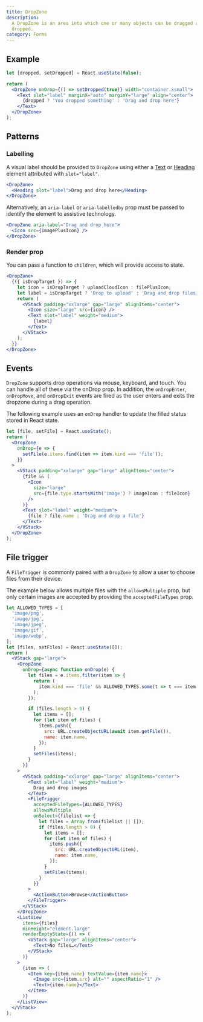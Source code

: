 ```yaml
---
title: DropZone
description:
  A DropZone is an area into which one or many objects can be dragged and
  dropped.
category: Forms
---
```


## Example

```jsx {% live=true %}
let [dropped, setDropped] = React.useState(false);

return (
  <DropZone onDrop={() => setDropped(true)} width="container.xsmall">
    <Text slot="label" marginX="auto" marginY="large" align="center">
      {dropped ? 'You dropped something' : 'Drag and drop here'}
    </Text>
  </DropZone>
);
```

## Patterns

### Labelling

A visual label should be provided to `DropZone` using either a
[Text](/package/typography/text) or [Heading](/package/typography/heading)
element attributed with `slot="label"`.

```jsx
<DropZone>
  <Heading slot="label">Drag and drop here</Heading>
</DropZone>
```

Alternatively, an `aria-label` or `aria-labelledby` prop must be passed to
identify the element to assistive technology.

```jsx
<DropZone aria-label="Drag and drop here">
  <Icon src={imagePlusIcon} />
</DropZone>
```

### Render prop

You can pass a function to `children`, which will provide access to state.

```jsx {% live=true %}
<DropZone>
  {({ isDropTarget }) => {
    let icon = isDropTarget ? uploadCloudIcon : filePlusIcon;
    let label = isDropTarget ? 'Drop to upload' : 'Drag and drop files…';
    return (
      <VStack padding="xxlarge" gap="large" alignItems="center">
        <Icon size="large" src={icon} />
        <Text slot="label" weight="medium">
          {label}
        </Text>
      </VStack>
    );
  }}
</DropZone>
```

## Events

`DropZone` supports drop operations via mouse, keyboard, and touch. You can
handle all of these via the onDrop prop. In addition, the `onDropEnter`,
`onDropMove`, and `onDropExit` events are fired as the user enters and exits the
dropzone during a drag operation.

The following example uses an `onDrop` handler to update the filled status
stored in React state.

```jsx {% live=true %}
let [file, setFile] = React.useState();
return (
  <DropZone
    onDrop={e => {
      setFile(e.items.find(item => item.kind === 'file'));
    }}
  >
    <VStack padding="xxlarge" gap="large" alignItems="center">
      {file && (
        <Icon
          size="large"
          src={file.type.startsWith('image') ? imageIcon : fileIcon}
        />
      )}
      <Text slot="label" weight="medium">
        {file ? file.name : 'Drag and drop a file'}
      </Text>
    </VStack>
  </DropZone>
);
```

## File trigger

A `FileTrigger` is commonly paired with a `DropZone` to allow a user to choose
files from their device.

The example below allows multiple files with the `allowsMultiple` prop, but only
certain images are accepted by providing the `acceptedFileTypes` prop.

```jsx {% live=true %}
let ALLOWED_TYPES = [
  'image/png',
  'image/jpg',
  'image/jpeg',
  'image/gif',
  'image/webp',
];
let [files, setFiles] = React.useState([]);
return (
  <VStack gap="large">
    <DropZone
      onDrop={async function onDrop(e) {
        let files = e.items.filter(item => {
          return (
            item.kind === 'file' && ALLOWED_TYPES.some(t => t === item.type)
          );
        });

        if (files.length > 0) {
          let items = [];
          for (let item of files) {
            items.push({
              src: URL.createObjectURL(await item.getFile()),
              name: item.name,
            });
          }
          setFiles(items);
        }
      }}
    >
      <VStack padding="xxlarge" gap="large" alignItems="center">
        <Text slot="label" weight="medium">
          Drag and drop images
        </Text>
        <FileTrigger
          acceptedFileTypes={ALLOWED_TYPES}
          allowsMultiple
          onSelect={filelist => {
            let files = Array.from(filelist || []);
            if (files.length > 0) {
              let items = [];
              for (let item of files) {
                items.push({
                  src: URL.createObjectURL(item),
                  name: item.name,
                });
              }
              setFiles(items);
            }
          }}
        >
          <ActionButton>Browse</ActionButton>
        </FileTrigger>
      </VStack>
    </DropZone>
    <ListView
      items={files}
      minHeight="element.large"
      renderEmptyState={() => (
        <VStack gap="large" alignItems="center">
          <Text>No files…</Text>
        </VStack>
      )}
    >
      {item => (
        <Item key={item.name} textValue={item.name}>
          <Image src={item.src} alt="" aspectRatio="1" />
          <Text>{item.name}</Text>
        </Item>
      )}
    </ListView>
  </VStack>
);
```
